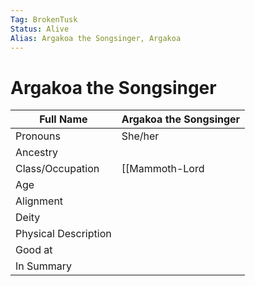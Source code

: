 ```yaml
---
Tag: BrokenTusk
Status: Alive
Alias: Argakoa the Songsinger, Argakoa
---
```

# Argakoa the Songsinger


| Full Name            | Argakoa the Songsinger |
| -------------------- | ---------------------- |
| Pronouns             | She/her                |
| Ancestry             |                        |
| Class/Occupation     | [[Mammoth-Lord|Mammoth Lord]], Songsinger, Leader of [[Otter-House|Otter House]]       |
| Age                  |                        |
| Alignment            |                        |
| Deity                |                        |
| Physical Description |                        |
| Good at              |                        |
| In Summary           |                        |
